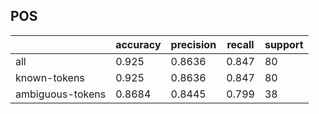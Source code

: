 
## POS

|                  | accuracy | precision | recall | support |
|------------------|----------|-----------|--------|---------|
| all              | 0.925    | 0.8636    | 0.847  | 80      |
| known-tokens     | 0.925    | 0.8636    | 0.847  | 80      |
| ambiguous-tokens | 0.8684   | 0.8445    | 0.799  | 38      |

